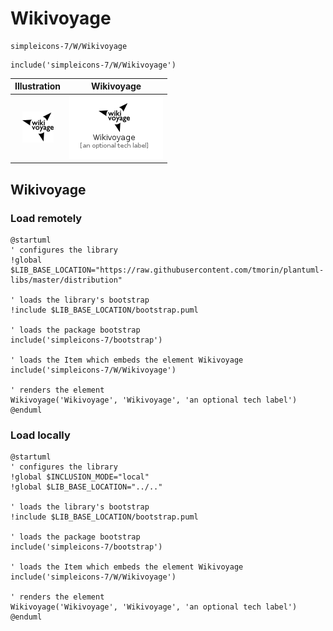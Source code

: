 # Wikivoyage


```text
simpleicons-7/W/Wikivoyage
```

```text
include('simpleicons-7/W/Wikivoyage')
```



| Illustration | Wikivoyage |
| :---: | :---: |
| ![illustration for Illustration](../../simpleicons-7/W/Wikivoyage.png) | ![illustration for Wikivoyage](../../simpleicons-7/W/Wikivoyage.Local.png) |




## Wikivoyage

### Load remotely
```plantuml
@startuml
' configures the library
!global $LIB_BASE_LOCATION="https://raw.githubusercontent.com/tmorin/plantuml-libs/master/distribution"

' loads the library's bootstrap
!include $LIB_BASE_LOCATION/bootstrap.puml

' loads the package bootstrap
include('simpleicons-7/bootstrap')

' loads the Item which embeds the element Wikivoyage
include('simpleicons-7/W/Wikivoyage')

' renders the element
Wikivoyage('Wikivoyage', 'Wikivoyage', 'an optional tech label')
@enduml
```

### Load locally
```plantuml
@startuml
' configures the library
!global $INCLUSION_MODE="local"
!global $LIB_BASE_LOCATION="../.."

' loads the library's bootstrap
!include $LIB_BASE_LOCATION/bootstrap.puml

' loads the package bootstrap
include('simpleicons-7/bootstrap')

' loads the Item which embeds the element Wikivoyage
include('simpleicons-7/W/Wikivoyage')

' renders the element
Wikivoyage('Wikivoyage', 'Wikivoyage', 'an optional tech label')
@enduml
```

